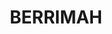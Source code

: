 ---
lastmod: '2025-04-06T06:05:19+00:00'
latitude: -12.432024
layout: suburb
longitude: 130.932068
postcode: 0828
state: NT
title: BERRIMAH
url: /nt/berrimah/
---